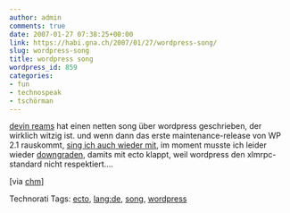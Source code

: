 ```yaml
---
author: admin
comments: true
date: 2007-01-27 07:38:25+00:00
link: https://habi.gna.ch/2007/01/27/wordpress-song/
slug: wordpress-song
title: wordpress song
wordpress_id: 859
categories:
- fun
- technospeak
- tschörman
---
```


[devin reams](http://devinreams.com/2007/01/14/its-called-wordpress/) hat einen netten song über wordpress geschrieben, der wirklich witzig ist. und wenn dann das erste maintenance-release von WP 2.1 rauskommt, [sing ich auch wieder mit](http://wordpress.org/support/topic/102119?replies=4), im moment musste ich leider wieder [downgraden](http://trac.wordpress.org/ticket/3662), damits mit ecto klappt, weil wordpress den xlmrpc-standard nicht respektiert....


[via [chm](http://bloxxs.org/?p=424)]



Technorati Tags: [ecto](http://www.technorati.com/tag/ecto), [lang:de](http://www.technorati.com/tag/lang:de), [song](http://www.technorati.com/tag/song), [wordpress](http://www.technorati.com/tag/wordpress)
